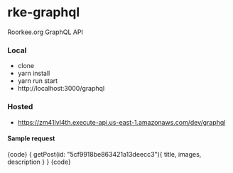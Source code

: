 # rke-graphql
Roorkee.org GraphQL API

### Local

- clone
- yarn install
- yarn run start
- http://localhost:3000/graphql

### Hosted
- https://zm41lvl4th.execute-api.us-east-1.amazonaws.com/dev/graphql

#### Sample request

{code}
{
    getPost(id: "5cf9918be863421a13deecc3"){
        title,
        images,
        description
    }
}
{code}